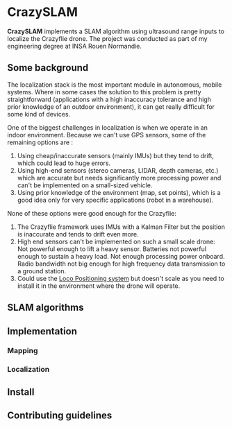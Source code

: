 # CrazySLAM

**CrazySLAM** implements a SLAM algorithm using ultrasound range inputs to
localize the Crazyflie drone.
The project was conducted as part of my engineering degree at INSA Rouen
Normandie.

## Some background
The localization stack is the most important module in autonomous, mobile
systems. Where in some cases the solution to this problem is pretty
straightforward (applications with a high inaccuracy tolerance and high prior
knowledge of an outdoor environment), it can get really difficult for some kind
of devices.

One of the biggest challenges in localization is when we operate in an indoor
environment. Because we can't use GPS sensors, some of the remaining options
are :
  1. Using cheap/inaccurate sensors (mainly IMUs) but they tend to drift, which
  could lead to huge errors.
  2. Using high-end sensors (stereo cameras, LIDAR, depth cameras, etc.) which
  are accurate but needs significantly more processing power and can't be
  implemented on a small-sized vehicle.
  3. Using prior knowledge of the environment (map, set points), which is a good
  idea only for very specific applications (robot in a warehouse).

None of these options were good enough for the Crazyflie:
  1. The Crazyflie framework uses IMUs with a Kalman Filter but the position
  is inaccurate and tends to drift even more.
  2. High end sensors can't be implemented on such a small scale drone: Not
  powerful enough to lift a heavy sensor. Batteries not powerful enough to
  sustain a heavy load. Not enough processing power onboard. Radio bandwidth
  not big enough for high frequency data transmission to a ground station.
  3. Could use the [Loco Positioning system](bitcraze.io/loco-pos-system)
  but doesn't scale as you need to install it in the environment where the drone
  will operate.

## SLAM algorithms

## Implementation

### Mapping

### Localization

## Install

## Contributing guidelines

